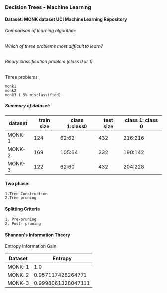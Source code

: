 ### Decision Trees - Machine Learning 

#### Dataset: MONK dataset UCI Machine Learning Repository

###### Comparison of learning algorithm: 
###### Which of three problems most difficult to learn?
###### Binary classification problem (class 0 or 1)

Three problems

    monk1
    monk2
    monk3 ( 5% misclassified)

##### Summary of dataset: 

dataset            | train size| class 1:class0| test size| class 1: class 0
------------------|-----------|----------|-------|------
MONK-1   | 124  | 62:62 |432 | 216:216
MONK-2   | 169 | 105:64 | 332 | 190:142
MONK-3   | 122 | 62:60 | 432 | 204:228

#### Two phase:

    1.Tree Construction
    2.Tree pruning

#### Splitting Criteria

    1. Pre-pruning
    2. Post- pruning


#### Shannon's Information Theory
Entropy 
Information Gain

Dataset                | Entropy
----------------------------|-----------------------------
MONK-1        | 1.0
MONK-2 | 0.957117428264771
MONK-3 | 0.9998061328047111
